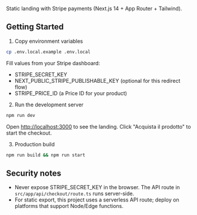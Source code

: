 Static landing with Stripe payments (Next.js 14 + App Router + Tailwind).

## Getting Started

1. Copy environment variables

```bash
cp .env.local.example .env.local
```

Fill values from your Stripe dashboard:
- STRIPE_SECRET_KEY
- NEXT_PUBLIC_STRIPE_PUBLISHABLE_KEY (optional for this redirect flow)
- STRIPE_PRICE_ID (a Price ID for your product)

2. Run the development server

```bash
npm run dev
```

Open [http://localhost:3000](http://localhost:3000) to see the landing. Click "Acquista il prodotto" to start the checkout.

3. Production build

```bash
npm run build && npm run start
```

## Security notes
- Never expose STRIPE_SECRET_KEY in the browser. The API route in `src/app/api/checkout/route.ts` runs server-side.
- For static export, this project uses a serverless API route; deploy on platforms that support Node/Edge functions.
